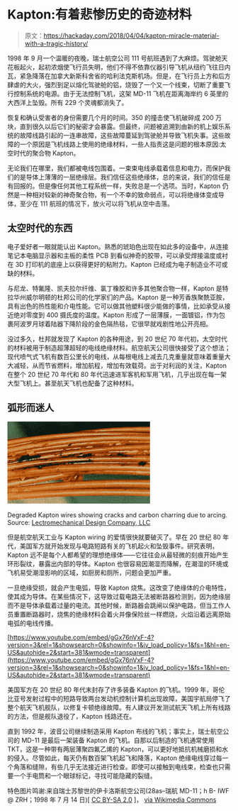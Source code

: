 # Kapton:有着悲惨历史的奇迹材料

> 原文：<https://hackaday.com/2018/04/04/kapton-miracle-material-with-a-tragic-history/>

1998 年 9 月一个温暖的夜晚，瑞士航空公司 111 号航班遇到了大麻烦。驾驶舱天花板起火，起初浓烟使飞行员失明，他们不得不依靠仪器引导飞机从纽约飞往日内瓦，紧急降落在加拿大新斯科舍省的哈利法克斯机场。但是，在飞行员上方和后方肆虐的大火，强烈到足以熔化驾驶舱的铝，烧毁了一个又一个线束，切断了重要飞行控制系统的电源。由于无法控制飞机，这架 MD-11 飞机在距离海岸约 6 英里的大西洋上坠毁。所有 229 个灵魂都消失了。

恢复和确认受害者的身份需要几个月的时间。350 的撞击使飞机破碎成 200 万块，直到很久以后它们的秘密才会暴露。但最终，问题被追溯到由新的机上娱乐系统的故障线路引起的一连串故障，这些故障蔓延到驾驶舱并导致飞机失事。这些故障的一个原因是飞机线路上使用的绝缘材料，一些人指责这是问题的根本原因:太空时代的聚合物 Kapton。

无论我们在哪里，我们都被电线包围着。一束束电线承载着信息和电力，而保护我们的是导体上薄薄的一层绝缘层。我们信任这些绝缘体，总的来说，我们的信任是有回报的。但是像任何其他工程系统一样，失败总是一个选项。当时，Kapton 仍然是一种相对较新的神奇聚合物，有一个不幸的致命弱点，可以将绝缘体变成导体，至少在 111 航班的情况下，放火可以将飞机从空中击落。

## 太空时代的东西

电子爱好者一眼就能认出 Kapton。熟悉的琥珀色出现在如此多的设备中，从连接笔记本电脑显示器和主板的柔性 PCB 到看似神奇的胶带，可以承受焊接温度或衬在 3D 打印机的底座上以获得更好的粘附力。Kapton 已经成为电子制造业不可或缺的材料。

与尼龙、特氟隆、凯夫拉尔纤维、氯丁橡胶和许多其他聚合物一样，Kapton 是特拉华州威尔明顿的杜邦公司的化学家们的产品。Kapton 是一种芳香族聚酰亚胺，具有出色的热性能和介电性能。它可以做其他塑料很少能做的事情，比如承受从接近绝对零度到 400 摄氏度的温度。Kapton 形成了一层薄膜，一面镀铝，作为包裹阿波罗月球着陆器下降阶段的金色隔热毯，它很早就戏剧性地公开亮相。

没过多久，杜邦就发现了 Kapton 的各种用途，到 20 世纪 70 年代初，太空时代的材料被用于制造超薄超轻的电线绝缘材料。航空航天公司很快接受了这个想法；现代喷气式飞机有数百公里长的电线，从每根电线上减去几克重量就意味着重量大大减轻，从而节省燃料，增加航程，增加有效载荷。出于对利润的关注，Kapton 在整个 20 世纪 70 年代和 80 年代迅速进军客机和军用飞机，几乎出现在每一架大型飞机上。甚至航天飞机也配备了这种材料。

## 弧形而迷人

![](img/03d4b90ea01daaf5ba3e1b0bf1767d0e.png)

Degraded Kapton wires showing cracks and carbon charring due to arcing. Source: [Lectromechanical Design Company, LLC](https://www.lectromec.com/the-life-of-an-aircraft-wire-and-aircraft-wire-degradation/)

但是航空航天工业与 Kapton wiring 的爱情很快就要破灭了。早在 20 世纪 80 年代，美国军方就开始发现与电路短路有关的飞机起火和坠毁事件。研究表明，Kapton 远不是每个人都希望的理想绝缘体——它往往会从最轻微的刻痕开始产生环形裂纹，暴露出内部的导体。Kapton 也很容易因潮湿而降解，在潮湿的环境或飞机易受潮湿影响的区域，如厨房和厕所，问题会更加严重。

一旦绝缘受损，就会产生电弧，导致 Kapton 烧焦。这改变了绝缘体的介电特性，使其成为导体。在某些情况下，这导致过载电路无法被断路器检测到，因为绝缘层而不是导体承载着过量的电流。其他时候，断路器会跳闸以保护电路，但当工作人员重置断路器时，烧焦的绝缘材料会着火并像保险丝一样燃烧，火焰沿着远离原始电弧的电线传播。

 [https://www.youtube.com/embed/gGx76nVxF-4?version=3&rel=1&showsearch=0&showinfo=1&iv_load_policy=1&fs=1&hl=en-US&autohide=2&start=381&wmode=transparent](https://www.youtube.com/embed/gGx76nVxF-4?version=3&rel=1&showsearch=0&showinfo=1&iv_load_policy=1&fs=1&hl=en-US&autohide=2&start=381&wmode=transparent)



美国军方在 20 世纪 80 年代末封存了许多装备 Kapton 的飞机。1999 年，哥伦比亚号发射过程中的短路导致两台发动机控制计算机出现故障，美国宇航局停飞了整个航天飞机舰队，以修复卡顿绝缘故障。有人建议开发测试航天飞机上所有线路的方法，但是舰队退役了，Kapton 线路还在。

直到 1992 年，波音公司继续制造采用 Kapton 布线的飞机；事实上，瑞士航空公司的 MD-11 是最后一架装备 Kapton 的飞机。自那以后制造的飞机通常使用 TKT，这是一种带有两层薄聚四氟乙烯的 Kapton，可以更好地抵抗机械磨损和水的侵入。尽管如此，每天仍有数百架飞机起飞和降落，Kapton 绝缘电线穿过每一个角落和缝隙，有些几乎无法接近进行检查。即使可以接触到电线束，检查也只需要一个手电筒和一个眼球标记，寻找可能隐藏的裂缝。

特色图片鸣谢:来自瑞士苏黎世的伊卡洛斯航空公司(28as–瑞航 MD-11；h B- IWF @ ZRH；1998 年 7 月 14 日)[ [CC BY-SA 2.0](https://creativecommons.org/licenses/by-sa/2.0) ]， [via Wikimedia Commons](https://commons.wikimedia.org/wiki/File%3A28as_-_Swissair_MD-11%3B_HB-IWF%40ZRH%3B14.07.1998_(4713082874).jpg)